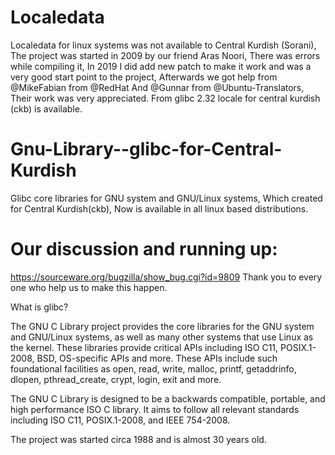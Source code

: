 # Localedata
Localedata for linux systems was not available to Central Kurdish (Sorani), The project was started in 2009 by our friend Aras Noori, There was errors while compiling it, In 2019 I did add new patch to make it work and was a very good start point to the project, Afterwards we got help from @MikeFabian from @RedHat And @Gunnar from @Ubuntu-Translators, Their work was very appreciated.
From glibc 2.32 locale for central kurdish (ckb) is available.

# Gnu-Library--glibc-for-Central-Kurdish
Glibc core libraries for GNU system and GNU/Linux systems, Which created for Central Kurdish(ckb), Now is available in all linux based distributions.

# Our discussion and running up:
https://sourceware.org/bugzilla/show_bug.cgi?id=9809
Thank you to every one who help us to make this happen.


What is glibc?

The GNU C Library project provides the core libraries for the GNU system and GNU/Linux systems, as well as many other systems that use Linux as the kernel. These libraries provide critical APIs including ISO C11, POSIX.1-2008, BSD, OS-specific APIs and more. These APIs include such foundational facilities as open, read, write, malloc, printf, getaddrinfo, dlopen, pthread_create, crypt, login, exit and more.

The GNU C Library is designed to be a backwards compatible, portable, and high performance ISO C library. It aims to follow all relevant standards including ISO C11, POSIX.1-2008, and IEEE 754-2008.

The project was started circa 1988 and is almost 30 years old.
